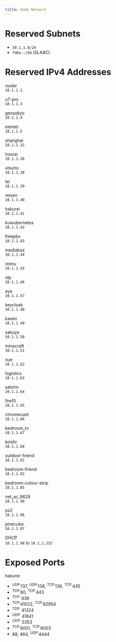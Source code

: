 ```yaml
---
title: Home Network
---
```


# Reserved Subnets

- `10.1.1.0/24`
- `fd0a::/64` (SLAAC)

# Reserved IPv4 Addresses

router  
`10.1.1.1`

u7-pro  
`10.1.1.3`

gensokyo  
`10.1.1.4`

eientei  
`10.1.1.5`

shanghai  
`10.1.1.32`

hourai  
`10.1.1.36`

utsuho  
`10.1.1.38`

tei  
`10.1.1.39`

reisen  
`10.1.1.40`

hakurei  
`10.1.1.41`

kuwubernetes  
`10.1.1.42`

freepbx  
`10.1.1.43`

mediabox  
`10.1.1.44`

reimu  
`10.1.1.45`

idp  
`10.1.1.46`

aya  
`10.1.1.47`

keycloak  
`10.1.1.48`

kasen  
`10.1.1.49`

sakuya  
`10.1.1.50`

minecraft  
`10.1.1.51`

nue  
`10.1.1.62`

logistics  
`10.1.1.63`

satorin  
`10.1.1.64`

fire10  
`10.1.1.65`

chromecast  
`10.1.1.66`

bedroom_tv  
`10.1.1.67`

koishi  
`10.1.1.68`

outdoor-friend  
`10.1.1.81`

bedroom-friend  
`10.1.1.82`

bedroom-colour-strip  
`10.1.1.85`

net_ac_9628  
`10.1.1.90`

ps2  
`10.1.1.96`

pinecube  
`10.1.1.97`

DHCP  
`10.1.1.98` to `10.1.1.252`

# Exposed Ports

hakurei  
- <sup>UDP:</sup><span class="value">137</span>, <sup>UDP:</sup><span class="value">138</span>, <sup>TCP:</sup><span class="value">139</span>, <sup>TCP:</sup><span class="value">445</span>
- <sup>TCP:</sup><span class="value">80</span>, <sup>TCP:</sup><span class="value">443</span>
- <sup>TCP:</sup>
  <span class="value">636</span>
- <sup>TCP:</sup><span class="value">41022</span>, <sup>TCP:</sup><span class="value">62954</span>
- <sup>TCP:</sup>
  <span class="value">41324</span>
- <sup>UDP:</sup>
  <span class="value">41641</span>
- <sup>UDP:</sup>
  <span class="value">5353</span>
- <sup>TCP:</sup><span class="value">8001</span>, <sup>TCP:</sup><span class="value">8003</span>
- <span class="value">88</span>, <span class="value">464</span>, <sup>UDP:</sup><span class="value">4444</span>

